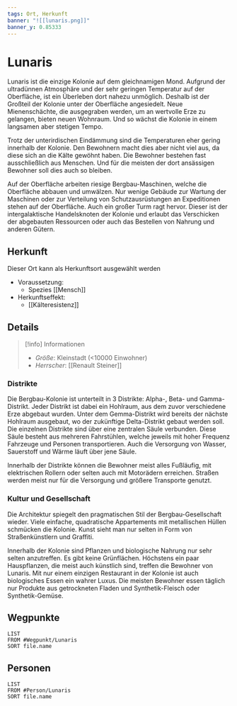 ```yaml
---
tags: Ort, Herkunft
banner: "![[lunaris.png]]"
banner_y: 0.85333
---
```

# Lunaris 
Lunaris ist die einzige Kolonie auf dem gleichnamigen Mond. Aufgrund der ultradünnen Atmosphäre und der sehr geringen Temperatur auf der Oberfläche, ist ein Überleben dort nahezu unmöglich. Deshalb ist der Großteil der Kolonie unter der Oberfläche angesiedelt. Neue Mienenschächte, die ausgegraben werden, um an wertvolle Erze zu gelangen, bieten neuen Wohnraum. Und so wächst die Kolonie in einem langsamen aber stetigen Tempo.

Trotz der unterirdischen Eindämmung sind die Temperaturen eher gering innerhalb der Kolonie. Den Bewohnern macht dies aber nicht viel aus, da diese sich an die Kälte gewöhnt haben. Die Bewohner bestehen fast ausschließlich aus Menschen. Und für die meisten der dort ansässigen Bewohner soll dies auch so bleiben.

Auf der Oberfläche arbeiten riesige Bergbau-Maschinen, welche die Oberfläche abbauen und umwälzen. Nur wenige Gebäude zur Wartung der Maschinen oder zur Verteilung von Schutzausrüstungen an Expeditionen stehen auf der Oberfläche. Auch ein großer Turm ragt hervor. Dieser ist der intergalaktische Handelsknoten der Kolonie und erlaubt das Verschicken der abgebauten Ressourcen oder auch das Bestellen von Nahrung und anderen Gütern. 


## Herkunft
Dieser Ort kann als Herkunftsort ausgewählt werden

- Voraussetzung:
	- Spezies [[Mensch]]
- Herkunftseffekt:
	- [[Kälteresistenz]]


## Details
> [!info] Informationen 
> - *Größe*: Kleinstadt (<10000 Einwohner)
> - *Herrscher*: [[Renault Steiner]]

### Distrikte
Die Bergbau-Kolonie ist unterteilt in 3 Distrikte: Alpha-, Beta- und Gamma-Distrikt. Jeder Distrikt ist dabei ein Hohlraum, aus dem zuvor verschiedene Erze abgebaut wurden. Unter dem Gemma-Distrikt wird bereits der nächste Hohlraum ausgebaut, wo der zukünftige Delta-Distrikt gebaut werden soll.
Die einzelnen Distrikte sind über eine zentralen Säule verbunden. Diese Säule besteht aus mehreren Fahrstühlen, welche jeweils mit hoher Frequenz Fahrzeuge und Personen transportieren. Auch die Versorgung von Wasser, Sauerstoff und Wärme läuft über jene Säule.  

Innerhalb der Distrikte können die Bewohner meist alles Fußläufig, mit elektrischen Rollern oder selten auch mit Motorädern erreichen. Straßen werden meist nur für die Versorgung und größere Transporte genutzt.

### Kultur und Gesellschaft
Die Architektur spiegelt den pragmatischen Stil der Bergbau-Gesellschaft wieder. Viele einfache, quadratische Appartements mit metallischen Hüllen schmücken die Kolonie. Kunst sieht man nur selten in Form von Straßenkünstlern und Graffiti. 

Innerhalb der Kolonie sind Pflanzen und biologische Nahrung nur sehr selten anzutreffen. Es gibt keine Grünflächen. Höchstens ein paar Hauspflanzen, die meist auch künstlich sind, treffen die Bewohner von Lunaris. 
Mit nur einem einzigen Restaurant in der Kolonie ist auch biologisches Essen ein wahrer Luxus. Die meisten Bewohner essen täglich nur Produkte aus getrockneten Fladen und Synthetik-Fleisch oder Synthetik-Gemüse. 

## Wegpunkte
```dataview
LIST
FROM #Wegpunkt/Lunaris
SORT file.name
```


## Personen
```dataview
LIST
FROM #Person/Lunaris
SORT file.name
```